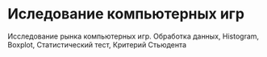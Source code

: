 # Иследование компьютерных игр
Исследование рынка компьютерных игр. Обработка данных, Histogram, Boxplot, Статистический тест, Критерий Стьюдента
